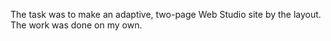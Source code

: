The task was to make an adaptive, two-page Web Studio site by the layout. The work was done on my own.

